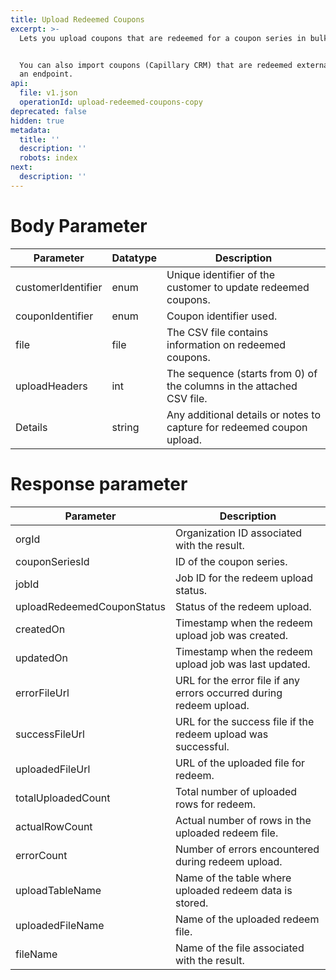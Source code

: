 ```yaml
---
title: Upload Redeemed Coupons
excerpt: >-
  Lets you upload coupons that are redeemed for a coupon series in bulk. 


  You can also import coupons (Capillary CRM) that are redeemed externally using
  an endpoint.
api:
  file: v1.json
  operationId: upload-redeemed-coupons-copy
deprecated: false
hidden: true
metadata:
  title: ''
  description: ''
  robots: index
next:
  description: ''
---
```

# Body Parameter

| Parameter          | Datatype | Description                                                            |
| ------------------ | -------- | ---------------------------------------------------------------------- |
| customerIdentifier | enum     | Unique identifier of the customer to update redeemed coupons.          |
| couponIdentifier   | enum     | Coupon identifier used.                                                |
| file               | file     | The CSV file contains information on redeemed coupons.                 |
| uploadHeaders      | int      | The sequence (starts from 0) of the columns in the attached CSV file.  |
| Details            | string   | Any additional details or notes to capture for redeemed coupon upload. |

# Response parameter

| Parameter                  | Description                                                         |
| -------------------------- | ------------------------------------------------------------------- |
| orgId                      | Organization ID associated with the result.                         |
| couponSeriesId             | ID of the coupon series.                                            |
| jobId                      | Job ID for the redeem upload status.                                |
| uploadRedeemedCouponStatus | Status of the redeem upload.                                        |
| createdOn                  | Timestamp when the redeem upload job was created.                   |
| updatedOn                  | Timestamp when the redeem upload job was last updated.              |
| errorFileUrl               | URL for the error file if any errors occurred during redeem upload. |
| successFileUrl             | URL for the success file if the redeem upload was successful.       |
| uploadedFileUrl            | URL of the uploaded file for redeem.                                |
| totalUploadedCount         | Total number of uploaded rows for redeem.                           |
| actualRowCount             | Actual number of rows in the uploaded redeem file.                  |
| errorCount                 | Number of errors encountered during redeem upload.                  |
| uploadTableName            | Name of the table where uploaded redeem data is stored.             |
| uploadedFileName           | Name of the uploaded redeem file.                                   |
| fileName                   | Name of the file associated with the result.                        |